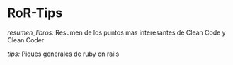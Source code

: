 # RoR-Tips

*resumen_libros:* Resumen de los puntos mas interesantes de Clean Code y Clean Coder

*tips:* Piques generales de ruby on rails

